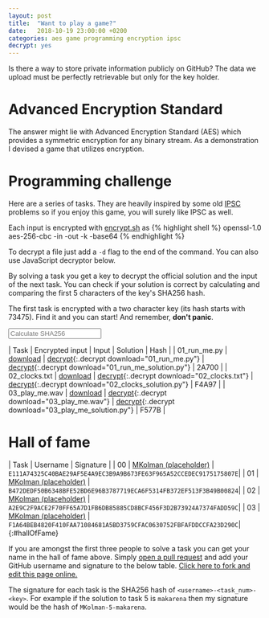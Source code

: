 ```yaml
---
layout: post
title:  "Want to play a game?"
date:   2018-10-19 23:00:00 +0200
categories: aes game programming encryption ipsc
decrypt: yes
---
```


Is there a way to store private information publicly on GitHub? The data we
upload must be perfectly retrievable but only for the key holder.

# Advanced Encryption Standard

The answer might lie with Advanced Encryption Standard (AES) which provides a
symmetric encryption for any binary stream. As a demonstration I devised a game
that utilizes encryption.

# Programming challenge

Here are a series of tasks. They are heavily inspired by some old
[IPSC](https://ipsc.ksp.sk) problems so if you enjoy this game, you will surely
like IPSC as well.

Each input is encrypted with [encrypt.sh]({{"assets/aes_game/encrypt.sh"}}) as
{% highlight shell %}
openssl-1.0 aes-256-cbc -in <inFname> -out <outFname> -k <encKey> -base64
{% endhighlight %}

To decrypt a file just add a `-d` flag to the end of the command. You can also
use JavaScript decryptor below.

By solving a task you get a key to decrypt the official solution and the input
of the next task. You can check if your solution is correct by calculating and
comparing the first 5 characters of the key's SHA256 hash.

The first task is encrypted with a two character key (its hash starts with
73475). Find it and you can start! And remember, __don't panic__.

<input type="text" placeholder="Calculate SHA256" onkeyup="calcHash(event);" />
<span id="keyHash"></span>

| Task | Encrypted input | Input | Solution | Hash |
| 01_run_me.py   | [download][down01] | [decrypt][down01]{:.decrypt download="01_run_me.py"} | [decrypt][sol01]{:.decrypt download="01_run_me_solution.py"} | 2A700 |
| 02_clocks.txt  | [download][down02] | [decrypt][down02]{:.decrypt download="02_clocks.txt"} | [decrypt][sol02]{:.decrypt download="02_clocks_solution.py"} | F4A97 |
| 03_play_me.wav  | [download][down03] | [decrypt][down03]{:.decrypt download="03_play_me.wav"} | [decrypt][sol03]{:.decrypt download="03_play_me_solution.py"} | F577B |


[down01]: {{"/assets/aes_game/01_run_me.py.aes"|relative_path}}
[sol01]: {{"/assets/aes_game/01_run_me_solution.py.aes"|relative_path}}

[down02]: {{"/assets/aes_game/02_clocks.txt.aes"|relative_path}}
[sol02]: {{"/assets/aes_game/02_clocks_solution.py.aes"|relative_path}}

[down03]: {{"/assets/aes_game/03_play_me.wav.aes"|relative_path}}
[sol03]: {{"/assets/aes_game/03_play_me_solution.py.aes"|relative_path}}

# Hall of fame


| Task | Username | Signature   |
| 00   | [MKolman (placeholder)](https://github.com/MKolman/) | `E111A74325C40BAE29AF5E4A9EC3B9A9B673FE63F965A52CCEDEC9175175807E`|
| 01   | [MKolman (placeholder)](https://github.com/MKolman/) | `B472DEDF50B6348BFE52BD6E96B3787719ECA6F5314FB372EF513F3B49B00824`|
| 02   | [MKolman (placeholder)](https://github.com/MKolman/) | `A2E9C2F9ACE2F70FF65A7D1FB6DB85885CD8BCF456F3D2B73924A7374FADD59C`|
| 03   | [MKolman (placeholder)](https://github.com/MKolman/) | `F1A64BEB4820F410FAA71084681A5BD3759CFAC0630752FBFAFDDCCFA23D290C`|
{:#hallOfFame}

If you are amongst the first three people to solve a task you can get your name
in the hall of fame above. Simply [open a pull request][github-blob] and add your GitHub
username and signature to the below table. [Click here to fork and edit this
page online.][github-pr]

The signature for each task is the SHA256 hash of `<username>-<task_num>-<key>`.
For example if the solution to task 5 is `makarena` then my signature would be
the hash of `MKolman-5-makarena`.

[github-pr]: https://github.com/MKolman/mkolman.github.io/edit/master/_posts/2018-10-19-aes_game.md
[github-blob]: https://github.com/MKolman/mkolman.github.io/blob/master/_posts/2018-10-19-aes_game.md


<script>
    function calcHash(event) {
        let hash = CryptoJS.SHA256(event.target.value).toString().toUpperCase()
        document.getElementById("keyHash").innerText = hash;
    }
</script>
